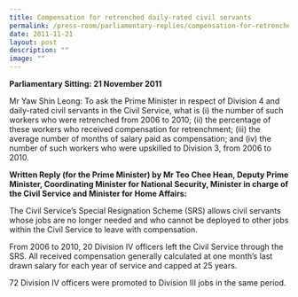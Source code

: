 ```yaml
---
title: Compensation for retrenched daily‑rated civil servants
permalink: /press-room/parliamentary-replies/compensation-for-retrenched-daily-rated-civil-servants/
date: 2011-11-21
layout: post
description: ""
image: ""
---
```


**Parliamentary Sitting: 21 November 2011**

Mr Yaw Shin Leong: To ask the Prime Minister in respect of Division 4 and daily-rated civil servants in the Civil Service, what is (i) the number of such workers who were retrenched from 2006 to 2010; (ii) the percentage of these workers who received compensation for retrenchment; (iii) the average number of months of salary paid as compensation; and (iv) the number of such workers who were upskilled to Division 3, from 2006 to 2010.

**Written Reply (for the Prime Minister) by Mr Teo Chee Hean, Deputy Prime Minister, Coordinating Minister for National Security, Minister in charge of the Civil Service and Minister for Home Affairs:**

The Civil Service’s Special Resignation Scheme (SRS) allows civil servants whose jobs are no longer needed and who cannot be deployed to other jobs within the Civil Service to leave with compensation.

From 2006 to 2010, 20 Division IV officers left the Civil Service through the SRS. All received compensation generally calculated at one month’s last drawn salary for each year of service and capped at 25 years.

72 Division IV officers were promoted to Division III jobs in the same period.